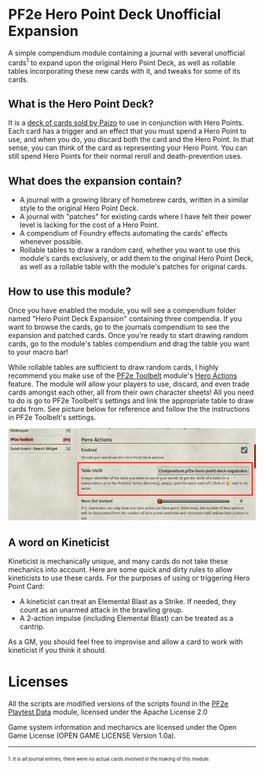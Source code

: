 # PF2e Hero Point Deck Unofficial Expansion
A simple compendium module containing a journal with several unofficial cards<sup>1</sup> to expand upon the original Hero Point Deck, as well as rollable tables incorporating these new cards with it, and tweaks for some of its cards.
## What is the Hero Point Deck?
It is a [deck of cards sold by Paizo](https://paizo.com/products/btq024ut) to use in conjunction with Hero Points. Each card has a trigger and an effect that you must spend a Hero Point to use, and when you do, you discard both the card and the Hero Point. In that sense, you can think of the card as representing your Hero Point. You can still spend Hero Points for their normal reroll and death-prevention uses.
## What does the expansion contain?
- A journal with a growing library of homebrew cards, written in a similar style to the original Hero Point Deck.
- A journal with "patches" for existing cards where I have felt their power level is lacking for the cost of a Hero Point.
- A compendium of Foundry effects automating the cards' effects whenever possible.
- Rollable tables to draw a random card, whether you want to use this module's cards exclusively, or add them to the original Hero Point Deck, as well as a rollable table with the module's patches for original cards.
## How to use this module?
Once you have enabled the module, you will see a compendium folder named "Hero Point Deck Expansion" containing three compendia. If you want to browse the cards, go to the journals compendium to see the expansion and patched cards. Once you're ready to start drawing random cards, go to the module's tables compendium and drag the table you want to your macro bar!

While rollable tables are sufficient to draw random cards, I highly recommend you make use of the [PF2e Toolbelt](https://foundryvtt.com/packages/pf2e-toolbelt) module's [Hero Actions](https://github.com/reonZ/pf2e-toolbelt/wiki/Hero-Actions) feature. The module will allow your players to use, discard, and even trade cards amongst each other, all from their own character sheets! All you need to do is go to PF2e Toolbelt's settings and link the appropriate table to draw cards from. See picture below for reference and follow the the instructions in PF2e Toolbelt's settings.

![](./assets/toolbelt-setting.webp)
## A word on Kineticist
Kineticist is mechanically unique, and many cards do not take these mechanics into account. Here are some quick and dirty rules to allow kineticists to use these cards. For the purposes of using or triggering Hero Point Card:
- A kineticist can treat an Elemental Blast as a Strike. If needed, they count as an unarmed attack in the brawling group.
- A 2-action impulse (including Elemental Blast) can be treated as a cantrip.

As a GM, you should feel free to improvise and allow a card to work with kineticist if you think it should.
# Licenses
All the scripts are modified versions of the scripts found in the [PF2e Playtest Data](https://github.com/TikaelSol/pf2e-playtest-data) module, licensed under the Apache License 2.0

Game system information and mechanics are licensed under the Open Game License (OPEN GAME LICENSE Version 1.0a).

---
<sup><sub>1. It is all journal entries, there were no actual cards involved in the making of this module.</sub></sup>